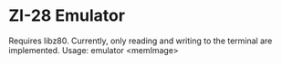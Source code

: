 # ZI-28 Emulator

Requires libz80. Currently, only reading and writing to the terminal are
implemented. Usage: emulator \<memImage>
